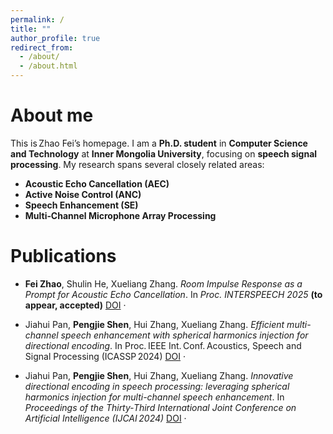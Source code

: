 ```yaml
---
permalink: /
title: ""
author_profile: true
redirect_from: 
  - /about/
  - /about.html
---
```

About me
======
This is Zhao Fei’s homepage. I am a **Ph.D. student** in **Computer Science and Technology** at **Inner Mongolia University**, focusing on **speech signal processing**. My research spans several closely related areas:

- **Acoustic Echo Cancellation (AEC)**
- **Active Noise Control (ANC)**
- **Speech Enhancement (SE)**
- **Multi‑Channel Microphone Array Processing**


Publications
======
- **Fei Zhao**, Shulin He, Xueliang Zhang.
*Room Impulse Response as a Prompt for Acoustic Echo Cancellation*.
In _Proc. INTERSPEECH 2025_ **(to appear, accepted)**
[DOI](https://arxiv.org/abs/2505.22051) ·

- Jiahui Pan, **Pengjie Shen**, Hui Zhang, Xueliang Zhang.
*Efficient multi-channel speech enhancement with spherical harmonics injection for directional encoding*.
In Proc. IEEE Int. Conf. Acoustics, Speech and Signal Processing (ICASSP 2024)
[DOI](https://ieeexplore.ieee.org/abstract/document/10445847) ·

- Jiahui Pan, **Pengjie Shen**, Hui Zhang, Xueliang Zhang.
*Innovative directional encoding in speech processing: leveraging spherical harmonics injection for multi-channel speech enhancement*.
 In _Proceedings of the Thirty‑Third International Joint Conference on Artificial Intelligence (IJCAI 2024)_
[DOI]([https://ieeexplore.ieee.org/abstract/document/10445847](https://www.ijcai.org/proceedings/2024/0713.pdf)) ·



<!-- 
Under Review
======
- **Pengjie Shen**, Kangrui Chen, Shulin He, Pengru Chen, Shuqi Yuan, He Kong, Xueliang Zhang, Zhong-Qiu Wang
*Listen to Extract: Onset-Prompted Target Speaker Extraction*.
Submitted to _IEEE/ACM Transactions on Audio, Speech and Language Processing (TASLP)_, **under review**
[Preprint]([https://arxiv.org/abs/2506.12345](https://arxiv.org/abs/2505.05114)) ·
-->
